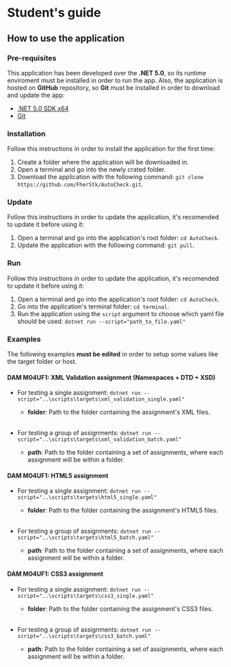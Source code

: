 # Student's guide
## How to use the application
### Pre-requisites
This application has been developed over the **.NET 5.0**, so its runtime enviroment must be installed in order to run the app. Also, the application is hosted on **GitHub** repository, so **Git** must be installed in order to download and update the app:
* [.NET 5.0 SDK x64](https://dotnet.microsoft.com/download)
* [Git](https://git-scm.com/downloads)

### Installation
Follow this instructions in order to install the application for the first time:

1. Create a folder where the application will be downloaded in.
2. Open a terminal and go into the newly crated folder.
3. Download the application with the following command: `git clone https://github.com/FherStk/AutoCheck.git`.

### Update
Follow this instructions in order to update the application, it's recomended to update it before using it:
1. Open a terminal and go into the application's root folder: `cd AutoCheck`.
2. Update the application with the following command: `git pull`. 

### Run
Follow this instructions in order to update the application, it's recomended to update it before using it:
1. Open a terminal and go into the application's root folder: `cd AutoCheck`.
1. Go into the application's terminal folder: `cd terminal`.
2. Run the application using the `script` argument to choose which yaml file should be used: `dotnet run --script="path_to_file.yaml"` 

### Examples
The following examples **must be edited** in order to setup some values like the target folder or host.

#### DAM M04UF1: XML Validation assignment (Namespaces + DTD + XSD)
* For testing a single assignment: `dotnet run --script="..\scripts\targets\xml_validation_single.yaml"`
    * **folder**: Path to the folder containing the assignment's XML files.<br><br>

* For testing a group of assignments: `dotnet run --script="..\scripts\targets\xml_validation_batch.yaml"`
    * **path**: Path to the folder containing a set of assignments, where each assignment will be within a folder.

#### DAM M04UF1: HTML5 assignment
* For testing a single assignment: `dotnet run --script="..\scripts\targets\html5_single.yaml"`
    * **folder**: Path to the folder containing the assignment's HTML5 files.<br><br>

* For testing a group of assignments: `dotnet run --script="..\scripts\targets\html5_batch.yaml"`
    * **path**: Path to the folder containing a set of assignments, where each assignment will be within a folder.

#### DAM M04UF1: CSS3 assignment
* For testing a single assignment: `dotnet run --script="..\scripts\targets\css3_single.yaml"`
    * **folder**: Path to the folder containing the assignment's CSS3 files.<br><br>

* For testing a group of assignments: `dotnet run --script="..\scripts\targets\css3_batch.yaml"`
    * **path**: Path to the folder containing a set of assignments, where each assignment will be within a folder.
